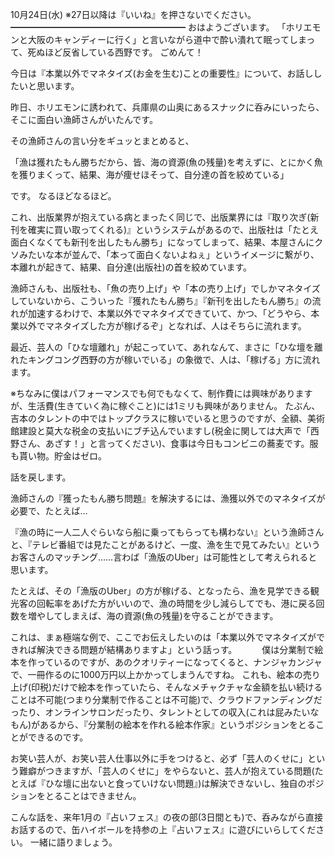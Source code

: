 10月24日(水) ※27日以降は『いいね』を押さないでください。
━━━━━━━━━━━━━━━━━━━━
おはようございます。
「ホリエモンと大阪のキャンディーに行く」と言いながら道中で酔い潰れて眠ってしまって、死ぬほど反省している西野です。
ごめんて！

今日は『本業以外でマネタイズ(お金を生む)ことの重要性』について、お話ししたいと思います。

昨日、ホリエモンに誘われて、兵庫県の山奥にあるスナックに呑みにいったら、そこに面白い漁師さんがいたんです。

その漁師さんの言い分をギュッとまとめると、

「漁は獲れたもん勝ちだから、皆、海の資源(魚の残量)を考えずに、とにかく魚を獲りまくって、結果、海が痩せほそって、自分達の首を絞めている」

です。
なるほどなるほど。

これ、出版業界が抱えている病とまったく同じで、出版業界には『取り次ぎ(新刊を確実に買い取ってくれる)』というシステムがあるので、出版社は「たとえ面白くなくても新刊を出したもん勝ち」になってしまって、結果、本屋さんにクソみたいな本が並んで、「本って面白くないよねぇ」というイメージに繋がり、本離れが起きて、結果、自分達(出版社)の首を絞めています。

漁師さんも、出版社も、「魚の売り上げ」や「本の売り上げ」でしかマネタイズしていないから、こういった『獲れたもん勝ち』『新刊を出したもん勝ち』の流れが加速するわけで、本業以外でマネタイズできていて、かつ、「どうやら、本業以外でマネタイズした方が稼げるぞ」となれば、人はそちらに流れます。

最近、芸人の「ひな壇離れ」が起こっていて、あれなんて、まさに「ひな壇を離れたキングコング西野の方が稼いでいる」の象徴で、人は、「稼げる」方に流れます。

※ちなみに僕はパフォーマンスでも何でもなくて、制作費には興味がありますが、生活費(生きていく為に稼ぐこと)には1ミリも興味がありません。
たぶん、吉本のタレントの中ではトップクラスに稼いでいると思うのですが、全額、美術館建設と莫大な税金の支払いにブチ込んでいますし(税金に関しては大声で「西野さん、あざす！」と言ってください)、食事は今日もコンビニの蕎麦です。服も貰い物。貯金はゼロ。

話を戻します。

漁師さんの『獲ったもん勝ち問題』を解決するには、漁獲以外でのマネタイズが必要で、たとえば…

『漁の時に一人二人ぐらいなら船に乗ってもらっても構わない』という漁師さんと、『テレビ番組では見たことがあるけど、一度、漁を生で見てみたい』というお客さんのマッチング……言わば「漁版のUber」は可能性として考えられると思います。

たとえば、その「漁版のUber」の方が稼げる、となったら、漁を見学できる観光客の回転率をあげた方がいいので、漁の時間を少し減らしてでも、港に戻る回数を増やしてしまえば、海の資源(魚の残量)を守ることができます。

これは、まぁ極端な例で、ここでお伝えしたいのは「本業以外でマネタイズができれば解決できる問題が結構ありますよ」という話っす。
　
　
僕は分業制で絵本を作っているのですが、あのクオリティーになってくると、ナンジャカンジャで、一冊作るのに1000万円以上かかってしまうんですね。
これも、絵本の売り上げ(印税)だけで絵本を作っていたら、そんなメチャクチャな金額を払い続けることは不可能(つまり分業制で作ることは不可能)で、クラウドファンディングだったり、オンラインサロンだったり、タレントとしての収入(これは屁みたいなもん)があるから、『分業制の絵本を作れる絵本作家』というポジションをとることができるのです。

お笑い芸人が、お笑い芸人仕事以外に手をつけると、必ず「芸人のくせに」という難癖がつきますが、「芸人のくせに」をやらないと、芸人が抱えている問題(たとえば『ひな壇に出ないと食っていけない問題』)は解決できないし、独自のポジションをとることはできません。

こんな話を、来年1月の『占いフェス』の夜の部(3日間とも)で、呑みながら直接お話するので、缶ハイボールを持参の上『占いフェス』に遊びにいらしてください。
一緒に語りましょう。
